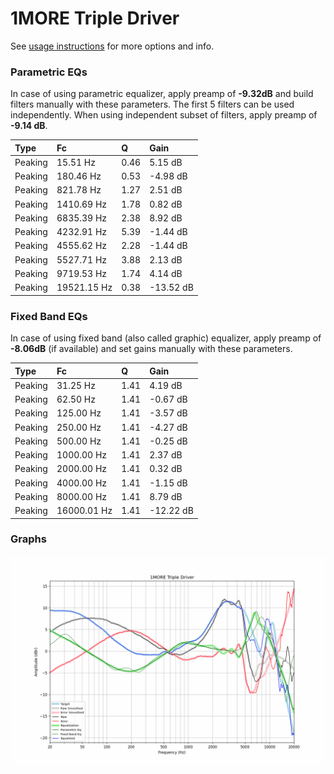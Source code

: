 # 1MORE Triple Driver
See [usage instructions](https://github.com/jaakkopasanen/AutoEq#usage) for more options and info.

### Parametric EQs
In case of using parametric equalizer, apply preamp of **-9.32dB** and build filters manually
with these parameters. The first 5 filters can be used independently.
When using independent subset of filters, apply preamp of **-9.14 dB**.

| Type    | Fc          |    Q | Gain      |
|:--------|:------------|:-----|:----------|
| Peaking | 15.51 Hz    | 0.46 | 5.15 dB   |
| Peaking | 180.46 Hz   | 0.53 | -4.98 dB  |
| Peaking | 821.78 Hz   | 1.27 | 2.51 dB   |
| Peaking | 1410.69 Hz  | 1.78 | 0.82 dB   |
| Peaking | 6835.39 Hz  | 2.38 | 8.92 dB   |
| Peaking | 4232.91 Hz  | 5.39 | -1.44 dB  |
| Peaking | 4555.62 Hz  | 2.28 | -1.44 dB  |
| Peaking | 5527.71 Hz  | 3.88 | 2.13 dB   |
| Peaking | 9719.53 Hz  | 1.74 | 4.14 dB   |
| Peaking | 19521.15 Hz | 0.38 | -13.52 dB |

### Fixed Band EQs
In case of using fixed band (also called graphic) equalizer, apply preamp of **-8.06dB**
(if available) and set gains manually with these parameters.

| Type    | Fc          |    Q | Gain      |
|:--------|:------------|:-----|:----------|
| Peaking | 31.25 Hz    | 1.41 | 4.19 dB   |
| Peaking | 62.50 Hz    | 1.41 | -0.67 dB  |
| Peaking | 125.00 Hz   | 1.41 | -3.57 dB  |
| Peaking | 250.00 Hz   | 1.41 | -4.27 dB  |
| Peaking | 500.00 Hz   | 1.41 | -0.25 dB  |
| Peaking | 1000.00 Hz  | 1.41 | 2.37 dB   |
| Peaking | 2000.00 Hz  | 1.41 | 0.32 dB   |
| Peaking | 4000.00 Hz  | 1.41 | -1.15 dB  |
| Peaking | 8000.00 Hz  | 1.41 | 8.79 dB   |
| Peaking | 16000.01 Hz | 1.41 | -12.22 dB |

### Graphs
![](./1MORE%20Triple%20Driver.png)